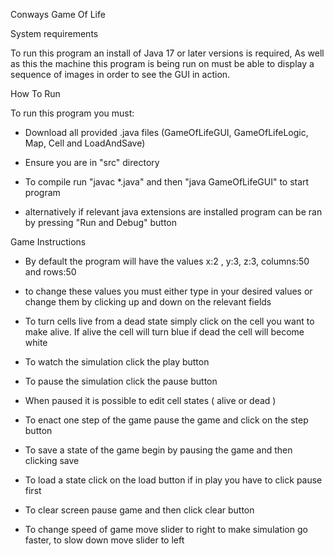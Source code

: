 Conways Game Of Life

System requirements

To run this program an install of Java 17 or later versions is required, As well as this the machine this program is being run on must be able to display a sequence of images in order to see the GUI in action.

How To Run

To run this program you must:

- Download all provided .java files (GameOfLifeGUI, GameOfLifeLogic, Map, Cell and LoadAndSave)

- Ensure you are in "src" directory

- To compile run "javac *.java" and then "java GameOfLifeGUI" to start program

- alternatively if relevant java extensions are installed program can be ran by pressing "Run and Debug" button

Game Instructions

- By default the program will have the values x:2 , y:3, z:3, columns:50 and rows:50

- to change these values you must either type in your desired values or change them by clicking up and down on the relevant fields

- To turn cells live from a dead state simply click on the cell you want to make alive. If alive the cell will turn blue if dead 
  the cell will become white

- To watch the simulation click the play button 

- To pause the simulation click the pause button 

- When paused it is possible to edit cell states ( alive or dead )

- To enact one step of the game pause the game and click on the step button

- To save a state of the game begin by pausing the game and then clicking save 

- To load a state click on the load button if in play you have to click pause first

- To clear screen pause game and then click clear button

- To change speed of game move slider to right to make simulation go faster, to slow down move slider to left



